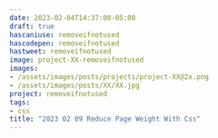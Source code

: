 ```yaml
---
date: 2023-02-04T14:37:00-05:00
draft: true
hascaniuse: removeifnotused
hascodepen: removeifnotused
hastweet: removeifnotused
image: project-XX-removeifnotused
images: 
- /assets/images/posts/projects/project-XX@2x.png
- /assets/images/posts/XX/XX.jpg
project: removeifnotused
tags:
- css
title: "2023 02 09 Reduce Page Weight With Css"
---
```

